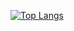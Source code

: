 [![Top Langs](https://github-readme-stats.vercel.app/api/top-langs/?username=twsau&layout=compact)](https://github.com/anuraghazra/github-readme-stats)
